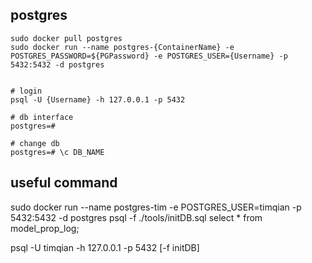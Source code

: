
## postgres
```
sudo docker pull postgres
sudo docker run --name postgres-{ContainerName} -e POSTGRES_PASSWORD=${PGPassword} -e POSTGRES_USER={Username} -p 5432:5432 -d postgres


```

```
# login
psql -U {Username} -h 127.0.0.1 -p 5432 

# db interface
postgres=#

# change db
postgres=# \c DB_NAME

```

## useful command
sudo docker run --name postgres-tim -e POSTGRES_USER=timqian -p 5432:5432 -d postgres
psql -f ./tools/initDB.sql
select * from model_prop_log;

psql -U timqian -h 127.0.0.1 -p 5432 [-f initDB]
